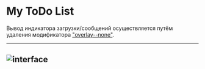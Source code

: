 My ToDo List
================
Вывод индикатора загрузки/сообщений осуществляется путём удаления модификатора ["overlay--none"](https://monosnap.com/file/RElxjaknqfHmiTQ5hB1LssTOMshSKJ.png).

----------
![interface](https://monosnap.com/file/ozpnWI03xE3JHfrUeh3aYFmO8pobiT.png)
-----------------------------------------

